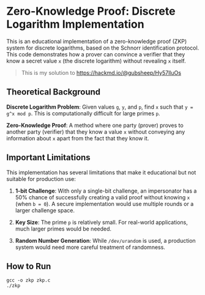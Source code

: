 # Zero-Knowledge Proof: Discrete Logarithm Implementation

This is an educational implementation of a zero-knowledge proof (ZKP) system for discrete logarithms, based on the Schnorr identification protocol. This code demonstrates how a prover can convince a verifier that they know a secret value `x` (the discrete logarithm) without revealing `x` itself.

> This is my solution to https://hackmd.io/@gubsheep/Hy57lluOs

## Theoretical Background

**Discrete Logarithm Problem**: Given values `g`, `y`, and `p`, find `x` such that `y = g^x mod p`. This is computationally difficult for large primes `p`.

**Zero-Knowledge Proof**: A method where one party (prover) proves to another party (verifier) that they know a value `x` without conveying any information about `x` apart from the fact that they know it.

## Important Limitations

This implementation has several limitations that make it educational but not suitable for production use:

1. **1-bit Challenge**: With only a single-bit challenge, an impersonator has a 50% chance of successfully creating a valid proof without knowing `x` (when `b = 0`). A secure implementation would use multiple rounds or a larger challenge space.

2. **Key Size**: The prime `p` is relatively small. For real-world applications, much larger primes would be needed.

3. **Random Number Generation**: While `/dev/urandom` is used, a production system would need more careful treatment of randomness.

## How to Run

```
gcc -o zkp zkp.c
./zkp
```
